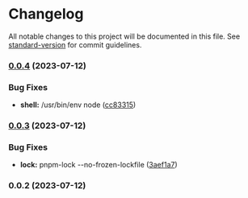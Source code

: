 # Changelog

All notable changes to this project will be documented in this file. See [standard-version](https://github.com/conventional-changelog/standard-version) for commit guidelines.

### [0.0.4](https://github.com/builderhub-platform/builderhub/compare/v0.0.3...v0.0.4) (2023-07-12)


### Bug Fixes

* **shell:** /usr/bin/env node ([cc83315](https://github.com/builderhub-platform/builderhub/commit/cc833155f26b12fe896cbad3bbae2f460730d8aa))

### [0.0.3](https://github.com/builderhub-platform/builderhub/compare/v0.0.2...v0.0.3) (2023-07-12)


### Bug Fixes

* **lock:** pnpm-lock --no-frozen-lockfile ([3aef1a7](https://github.com/builderhub-platform/builderhub/commit/3aef1a76255e6a1a835e698494dc30bfa8a9658c))

### 0.0.2 (2023-07-12)
